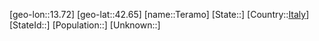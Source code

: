 ﻿---
location: [42.65,13.72]
type: City
tags:
- geo/City


SpocWebEntityId: 34815
isDeleted: false
confidential: public

---
[geo-lon::13.72]
[geo-lat::42.65]
[name::Teramo]
[State::]
[Country::[Italy](geo/Continent/Europe/Italy.md)]
[StateId::]
[Population::]
[Unknown::]

